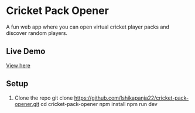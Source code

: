 # Cricket Pack Opener 
A fun web app where you can open virtual cricket player packs and discover random players. 

## Live Demo
[View here](https://cricket-pack-opener-git-main-ishikapanja22s-projects.vercel.app)

## Setup
1. Clone the repo
   git clone https://github.com/Ishikapanja22/cricket-pack-opener.git
   cd cricket-pack-opener
   npm install
   npm run dev
